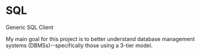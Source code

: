 SQL
===

Generic SQL Client

My main goal for this project is to better understand database management systems (DBMSs)--specifically those using a 3-tier model.
